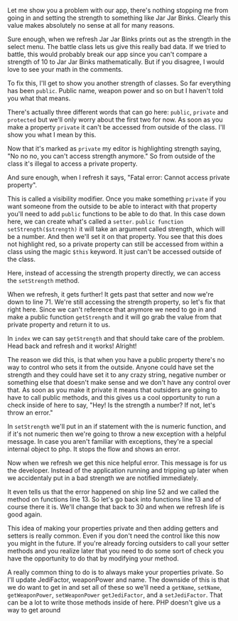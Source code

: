 Let me show you a problem with our app, there's nothing stopping me from going
in and setting the strength to something like Jar Jar Binks. Clearly this value
makes absolutely no sense at all for many reasons. 

Sure enough, when we refresh Jar Jar Binks prints out as the strength in the select
menu. The battle class lets us give this really bad data. If we tried to battle, this
would probably break our app since you can't compare a strength of 10 to Jar Jar Binks
mathematically. But if you disagree, I would love to see your math in the comments.

To fix this, I'll get to show you another strength of classes. So far everything has
been `public`. Public name, weapon power and so on but I haven't told you what that means.

There's actually three different words that can go here: `public`, `private` and `protected`
but we'll only worry about the first two for now. As soon as you make a property `private`
it can't be accessed from outside of the class. I'll show you what I mean by this.

Now that it's marked as `private` my editor is highlighting strength saying, "No no no,
you can't access strength anymore." So from outside of the class it's illegal to access
a private property.

And sure enough, when I refresh it says, "Fatal error: Cannot access private property".

This is called a visibility modifier. Once you make something `private` if you want 
someone from the outside to be able to interact with that property you'll need to add
`public` functions to be able to do that. In this case down here, we can create what's
called a `setter`. `public function setStrength($strength)` it will take an argument
called strength, which will be a number. And then we'll set it on that property. You
see that this does not highlight red, so a private property can still be accessed from
within a class using the magic `$this` keyword. It just can't be accessed outside of the 
class.

Here, instead of accessing the strength property directly, we can access the `setStrength`
method. 

When we refresh, it gets further! It gets past that setter and now we're down to line 71.
We're still accessing the strength property, so let's fix that right here. Since we can't
reference that anymore we need to go in and make a public function `getStrength` and it
will go grab the value from that private property and return it to us.

In `index` we can say `getStrength` and that should take care of the problem. Head back
and refresh and it works! Alright!

The reason we did this, is that when you have a public property there's no way to control
who sets it from the outside. Anyone could have set the strength and they could have set
it to any crazy string, negative number or something else that doesn't make sense and we
don't have any control over that. As soon as you make it private it means that outsiders
are going to have to call public methods, and this gives us a cool opportunity to run
a check inside of here to say, "Hey! Is the strength a number? If not, let's throw an 
error." 

In `setStrength` we'll put in an if statement with the is numeric function, and if it's
not numeric then we're going to throw a new exception with a helpful message. In case you 
aren't familiar with exceptions, they're a special internal object to php. It stops the 
flow and shows an error. 

Now when we refresh we get this nice helpful error. This message is for us the developer.
Instead of the application running and tripping up later when we accidentaly put in a 
bad strength we are notified immediately. 

It even tells us that the error happened on ship line 52 and we called the method on
functions line 13. So let's go back into functions line 13 and of course there it is.
We'll change that back to 30 and when we refresh life is good again. 

This idea of making your properties private and then adding getters and setters is 
really common. Even if you don't need the control like this now you might in the future.
If you're already forcing outsiders to call your setter methods and you realize later that
you need to do some sort of check you have the opportunity to do that by modifying your
method. 

A really common thing to do is to always make your properties private. So I'll update
JediFactor, weaponPower and name. The downside of this is that we do want to get in and
set all of these so we'll need a `getName`, `setName`, `getWeaponPower`, `setWeaponPower`
`getJediFactor`, and a `setJediFactor`. That can be a lot to write those methods inside of
here. PHP doesn't give us a way to get around 
